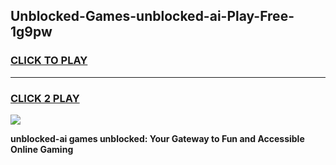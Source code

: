 
## Unblocked-Games-unblocked-ai-Play-Free-1g9pw
<h3>
<a href="https://premium76.site?title=unblocked-ai&ref=21A">CLICK TO PLAY</a></h3>
<hr>

<h3>
<a href="https://premium76.site?title=unblocked-ai&ref=21A">CLICK 2 PLAY</a>
  
</h3>

<a href="https://premium76.site?title=unblocked-ai&ref=21A"><img src="https://clearcache.store/games.png"></a>


**unblocked-ai games unblocked: Your Gateway to Fun and Accessible Online Gaming**
